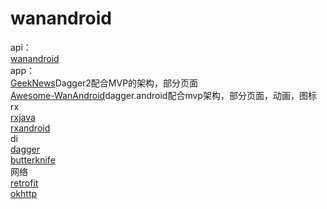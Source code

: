 # wanandroid
api：
<br />
[wanandroid](http://www.wanandroid.com )
<br />
app：
<br />
[GeekNews](https://github.com/codeestX/GeekNews)Dagger2配合MVP的架构，部分页面
<br />
[Awesome-WanAndroid](https://github.com/JsonChao/Awesome-WanAndroid)dagger.android配合mvp架构，部分页面，动画，图标
<br />
rx
<br />
[rxjava](https://github.com/ReactiveX/RxJava)
<br />
[rxandroid](https://github.com/ReactiveX/RxAndroid)
<br />
di
<br />
[dagger](https://github.com/google/dagger)
<br />
[butterknife](https://github.com/JakeWharton/butterknife)
<br />
网络
<br />
[retrofit](https://github.com/square/retrofit)
<br />
[okhttp](https://github.com/square/okhttp)
<br />
<br />

